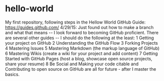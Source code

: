 # hello-world
My first repository, following steps in the Hellow World GitHub Guide: https://guides.github.com/
4/29/15: Just found out how to make a branch and what that means -- I look forward to becoming GitHub proficient.
There are several other guides -- I should do the following at the least:
1 Getting your project on GitHub
2 Understanding the GitHub Flow
3 Forking Projects
4 Mastering Issues
5 Mastering Markdown (the markup language of GitHub)
6 Mastering Wikis (create a wiki for your project and add content)
7 Getting Started with GitHub Pages (host a blog, showcase open source projects, share your resume)
8 Be Social and Making your code citable and Contributing to open source on GitHub are all for future - after I master the basics.
